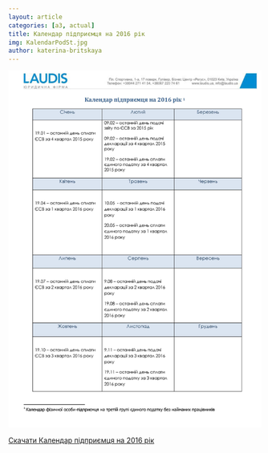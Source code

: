 ```yaml
---
layout: article
categories: [a3, actual]
title: Календар підприємця на 2016 рік 
img: KalendarPodSt.jpg
author: katerina-britskaya
--- 
```

![Календар підприємця на 2016 рік ](/images/KalendarP.jpg)

[Скачати Календар підприємця на 2016 рік](/images/Kalendar.pdf)
